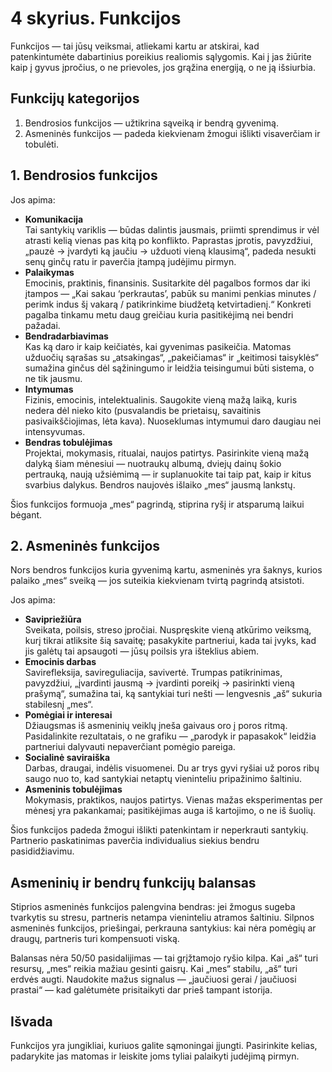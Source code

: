 # 4 skyrius. Funkcijos

Funkcijos — tai jūsų veiksmai, atliekami kartu ar atskirai, kad patenkintumėte dabartinius poreikius realiomis sąlygomis. Kai į jas žiūrite kaip į gyvus įpročius, o ne prievoles, jos grąžina energiją, o ne ją išsiurbia.

## Funkcijų kategorijos

1. Bendrosios funkcijos — užtikrina sąveiką ir bendrą gyvenimą.
2. Asmeninės funkcijos — padeda kiekvienam žmogui išlikti visaverčiam ir tobulėti.

## 1. Bendrosios funkcijos

Jos apima:

- **Komunikacija**<br/>
  Tai santykių variklis — būdas dalintis jausmais, priimti sprendimus ir vėl atrasti kelią vienas pas kitą po konflikto. Paprastas įprotis, pavyzdžiui, „pauzė → įvardyti ką jaučiu → užduoti vieną klausimą“, padeda nesukti senų ginčų ratu ir paverčia įtampą judėjimu pirmyn.
- **Palaikymas**<br/>
  Emocinis, praktinis, finansinis. Susitarkite dėl pagalbos formos dar iki įtampos — „Kai sakau ‘perkrautas’, pabūk su manimi penkias minutes / perimk indus šį vakarą / patikrinkime biudžetą ketvirtadienį.“ Konkreti pagalba tinkamu metu daug greičiau kuria pasitikėjimą nei bendri pažadai.
- **Bendradarbiavimas**<br/>
  Kas ką daro ir kaip keičiatės, kai gyvenimas pasikeičia. Matomas užduočių sąrašas su „atsakingas“, „pakeičiamas“ ir „keitimosi taisyklės“ sumažina ginčus dėl sąžiningumo ir leidžia teisingumui būti sistema, o ne tik jausmu.
- **Intymumas**<br/>
  Fizinis, emocinis, intelektualinis. Saugokite vieną mažą laiką, kuris nedera dėl nieko kito (pusvalandis be prietaisų, savaitinis pasivaikščiojimas, lėta kava). Nuoseklumas intymumui daro daugiau nei intensyvumas.
- **Bendras tobulėjimas**<br/>
  Projektai, mokymasis, ritualai, naujos patirtys. Pasirinkite vieną mažą dalyką šiam mėnesiui — nuotraukų albumą, dviejų dainų šokio pertrauką, naują užsiėmimą — ir suplanuokite tai taip pat, kaip ir kitus svarbius dalykus. Bendros naujovės išlaiko „mes“ jausmą lankstų.

Šios funkcijos formuoja „mes“ pagrindą, stiprina ryšį ir atsparumą laikui bėgant.

## 2. Asmeninės funkcijos

Nors bendros funkcijos kuria gyvenimą kartu, asmeninės yra šaknys, kurios palaiko „mes“ sveiką — jos suteikia kiekvienam tvirtą pagrindą atsistoti.

Jos apima:

- **Savipriežiūra**<br/>
  Sveikata, poilsis, streso įpročiai. Nuspręskite vieną atkūrimo veiksmą, kurį tikrai atliksite šią savaitę; pasakykite partneriui, kada tai įvyks, kad jis galėtų tai apsaugoti — jūsų poilsis yra išteklius abiem.
- **Emocinis darbas**<br/>
  Savirefleksija, savireguliacija, savivertė. Trumpas patikrinimas, pavyzdžiui, „įvardinti jausmą → įvardinti poreikį → pasirinkti vieną prašymą“, sumažina tai, ką santykiai turi nešti — lengvesnis „aš“ sukuria stabilesnį „mes“.
- **Pomėgiai ir interesai**<br/>
  Džiaugsmas iš asmeninių veiklų įneša gaivaus oro į poros ritmą. Pasidalinkite rezultatais, o ne grafiku — „parodyk ir papasakok“ leidžia partneriui dalyvauti nepaverčiant pomėgio pareiga.
- **Socialinė saviraiška**<br/>
  Darbas, draugai, indėlis visuomenei. Du ar trys gyvi ryšiai už poros ribų saugo nuo to, kad santykiai netaptų vieninteliu pripažinimo šaltiniu.
- **Asmeninis tobulėjimas**<br/>
  Mokymasis, praktikos, naujos patirtys. Vienas mažas eksperimentas per mėnesį yra pakankamai; pasitikėjimas auga iš kartojimo, o ne iš šuolių.

Šios funkcijos padeda žmogui išlikti patenkintam ir neperkrauti santykių. Partnerio paskatinimas paverčia individualius siekius bendru pasididžiavimu.

## Asmeninių ir bendrų funkcijų balansas

Stiprios asmeninės funkcijos palengvina bendras: jei žmogus sugeba tvarkytis su stresu, partneris netampa vieninteliu atramos šaltiniu. Silpnos asmeninės funkcijos, priešingai, perkrauna santykius: kai nėra pomėgių ar draugų, partneris turi kompensuoti viską.

Balansas nėra 50/50 pasidalijimas — tai grįžtamojo ryšio kilpa. Kai „aš“ turi resursų, „mes“ reikia mažiau gesinti gaisrų. Kai „mes“ stabilu, „aš“ turi erdvės augti. Naudokite mažus signalus — „jaučiuosi gerai / jaučiuosi prastai“ — kad galėtumėte prisitaikyti dar prieš tampant istorija.

## Išvada

Funkcijos yra jungikliai, kuriuos galite sąmoningai įjungti. Pasirinkite kelias, padarykite jas matomas ir leiskite joms tyliai palaikyti judėjimą pirmyn.
